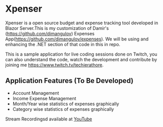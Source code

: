 
# Xpenser
Xpenser is a open source budget and expense tracking tool developed in Blazor Server.This is my customization of Damir's (https://github.com/dimangulov) Expenses App(https://github.com/dimangulov/expenses). We will be using and enhancing the .NET section of that code in this in repo. 

This is a sample application for live coding sessions done on Twitch, you can also understand the code, watch the development and contribute by joining me https://www.twitch.tv/techierathore. 

## Application Features (To Be Developed)
 - Account Management 
 - Income Expense Management 
 - Month/Year wise statistics of expenses graphically 
 - Category wise statistics of expenses graphically 
 
 Stream Recordingsd available at [YouTube](https://www.youtube.com/playlist?list=PLhW718RDpMv6VHtHbOMbfhlSxdhD9VK9d) 
 

